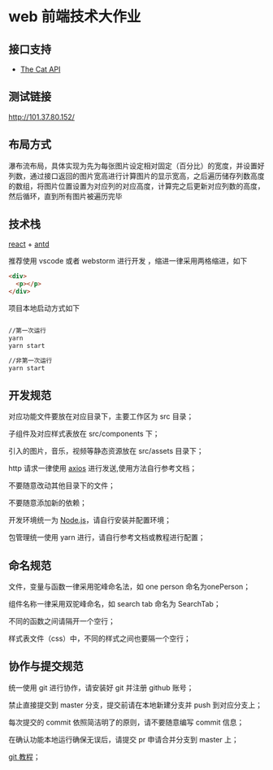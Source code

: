 # web 前端技术大作业

## 接口支持

- [The Cat API](https://thecatapi.com/)

## 测试链接

<http://101.37.80.152/>

## 布局方式

瀑布流布局，具体实现为先为每张图片设定相对固定（百分比）的宽度，并设置好列数，通过接口返回的图片宽高进行计算图片的显示宽高，之后遍历储存列数高度的数组，将图片位置设置为对应列的对应高度，计算完之后更新对应列数的高度，然后循环，直到所有图片被遍历完毕

## 技术栈

[react](https://react.docschina.org/tutorial/tutorial.html)  + [antd](https://ant.design/docs/react/getting-started-cn)

推荐使用 vscode 或者 webstorm 进行开发 ，缩进一律采用两格缩进，如下

~~~html
<div>
  <p></p>
</div>
~~~

项目本地启动方式如下

~~~cmd

//第一次运行
yarn
yarn start

//非第一次运行
yarn start

~~~

## 开发规范

对应功能文件要放在对应目录下，主要工作区为 src 目录；

子组件及对应样式表放在 src/components 下；

引入的图片，音乐，视频等静态资源放在 src/assets 目录下；

http 请求一律使用 [axios](https://www.axios-http.cn/) 进行发送,使用方法自行参考文档；

不要随意改动其他目录下的文件；

不要随意添加新的依赖；

开发环境统一为 [Node.js](http://nodejs.cn/)，请自行安装并配置环境；

包管理统一使用 yarn 进行，请自行参考文档或教程进行配置；

## 命名规范

文件，变量与函数一律采用驼峰命名法，如 one person 命名为onePerson；

组件名称一律采用双驼峰命名，如 search tab 命名为 SearchTab；

不同的函数之间请隔开一个空行；

样式表文件（css）中，不同的样式之间也要隔一个空行；

## 协作与提交规范

统一使用 git 进行协作，请安装好 git 并注册 github 账号；

禁止直接提交到 master 分支，提交前请在本地新建分支并 push 到对应分支上；

每次提交的 commit 依照简洁明了的原则，请不要随意编写 commit 信息；

在确认功能本地运行确保无误后，请提交 pr 申请合并分支到 master 上；

[git 教程](https://www.liaoxuefeng.com/wiki/896043488029600)；
